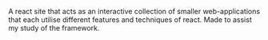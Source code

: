 A react site that acts as an interactive collection of smaller web-applications that each utilise different features and techniques of react. Made to assist my study of the framework. 
